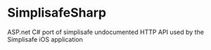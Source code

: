 # SimplisafeSharp
ASP.net C# port of simplisafe undocumented HTTP API used by the Simplisafe iOS application
